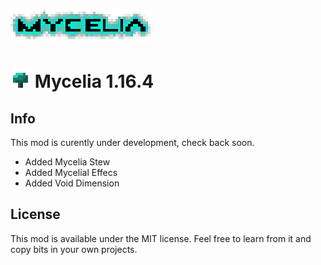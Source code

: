 ![Mycelia Logo](https://raw.githubusercontent.com/Mortimyrrh/Mycelia-Fabric/master/src/main/resources/assets/mycelia/logox4.png)

# ![Mycelia Logo](https://raw.githubusercontent.com/Mortimyrrh/Mycelia-Fabric/master/src/main/resources/assets/mycelia/mushroomx4.png) Mycelia 1.16.4

## Info

This mod is curently under development, check back soon.
- Added Mycelia Stew
- Added Mycelial Effecs
- Added Void Dimension


## License

This mod is available under the MIT license. Feel free to learn from it and copy bits in your own projects.
